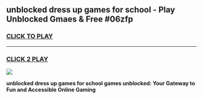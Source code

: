 
## unblocked dress up games for school - Play Unblocked Gmaes & Free #06zfp
<h3>
<a href="https://news.freeplayer.one?title=unblocked_dress_up_games_for_school&ref=03M">CLICK TO PLAY</a></h3>
<hr>

<h3>
<a href="https://news.freeplayer.one?title=unblocked_dress_up_games_for_school&ref=03M">CLICK 2 PLAY</a>
  
</h3>

<a href="https://news.freeplayer.one?title=unblocked_dress_up_games_for_school&ref=03M"><img src="https://clearcache.store/games.png"></a>


**unblocked dress up games for school games unblocked: Your Gateway to Fun and Accessible Online Gaming**
